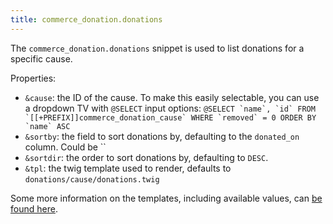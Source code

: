 ```yaml
---
title: commerce_donation.donations
---
```


The `commerce_donation.donations` snippet is used to list donations for a specific cause.

Properties:

- `&cause`: the ID of the cause. To make this easily selectable, you can use a dropdown TV with `@SELECT` input options: ``@SELECT `name`, `id` FROM `[[+PREFIX]]commerce_donation_cause` WHERE `removed` = 0 ORDER BY `name` ASC``
- `&sortby`: the field to sort donations by, defaulting to the `donated_on` column. Could be ``
- `&sortdir`: the order to sort donations by, defaulting to `DESC`.
- `&tpl`: the twig template used to render, defaults to `donations/cause/donations.twig`

Some more information on the templates, including available values, can [be found here](https://github.com/modmore/Commerce_Donations/#listing-previous-donations).

